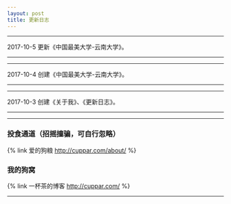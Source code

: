 ```yaml
---
layout: post
title: 更新日志
---
```

***
2017-10-5
更新《中国最美大学-云南大学》。
***
***
2017-10-4
创建《中国最美大学-云南大学》。
***
***
2017-10-3
创建《关于我》、《更新日志》。
***
___
### 投食通道（招摇撞骗，可自行忽略） ###
{% link 爱的狗粮 http://cuppar.com/about/ %}
### 我的狗窝 ###
{% link 一杯茶的博客 http://cuppar.com/ %}
___